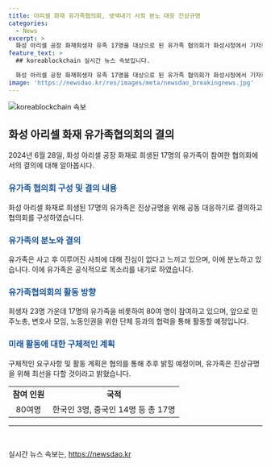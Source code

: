 ```yaml
---
title: 아리셀 화재 유가족협의회, 생색내기 사죄 분노 대응 진상규명
categories:
  - News
excerpt: >
  화성 아리셀 공장 화재희생자 유족 17명을 대상으로 된 유가족 협의회가 화성시청에서 기자회견을 개최했다. 유가족은 화재의 진상규명에 대한 공동 대응을 위해 협의회를 구성했다고 전했으며, 아리셀 측의 사죄에 대한 분노와 불만을 표명했다. 협의회는 희생자 유족 외에도 시민단체들과의 협력을 모색하며, 구체적인 요구사항과 활동 계획은 추후 논의될 예정이라고 밝혔다. (글자 수: 150)
feature_text: >
  ## koreablockchain 실시간 뉴스 속보입니다.

  화성 아리셀 공장 화재희생자 유족 17명을 대상으로 된 유가족 협의회가 화성시청에서 기자회견을 개최했다. 유가족은 화재의 진상규명에 대한 공동 대응을 위해 협의회를 구성했다고 전했으며, 아리셀 측의 사죄에 대한 분노와 불만을 표명했다. 협의회는 희생자 유족 외에도 시민단체들과의 협력을 모색하며, 구체적인 요구사항과 활동 계획은 추후 논의될 예정이라고 밝혔다. (글자 수: 150)
image: 'https://newsdao.kr/res/images/meta/newsdao_breakingnews.jpg'
---
```


<p><img src="https://newsdao.kr/res/images/meta/newsdao_breakingnews.jpg" alt="koreablockchain 속보" /></p>

<h2 data-ke-size="size26">화성 아리셀 화재 유가족협의회의 결의</h2>

<p data-ke-size="size16">2024년 6월 28일, 화성 아리셀 공장 화재로 희생된 17명의 유가족이 참여한 협의회에서의 결의에 대해 알아봅시다.</p>

<h3><b><span style="color: #1a5490;">유가족 협의회 구성 및 결의 내용</span></b></h3>

<p data-ke-size="size16">화성 아리셀 화재로 희생된 17명의 유가족은 진상규명을 위해 공동 대응하기로 결의하고 협의회를 구성하였습니다.</p>

<h3><b><span style="color: #1a5490;">유가족의 분노와 결의</span></b></h3>

<p data-ke-size="size16">유가족은 사고 후 이루어진 사죄에 대해 진심이 없다고 느끼고 있으며, 이에 분노하고 있습니다. 이에 유가족은 공식적으로 목소리를 내기로 하였습니다.</p>

<h3><b><span style="color: #1a5490;">유가족협의회의 활동 방향</span></b></h3>

<p data-ke-size="size16">희생자 23명 가운데 17명의 유가족을 비롯하여 80여 명이 참여하고 있으며, 앞으로 민주노총, 변호사 모임, 노동인권을 위한 단체 등과의 협력을 통해 활동할 예정입니다.</p>

<h3><b><span style="color: #1a5490;">미래 활동에 대한 구체적인 계획</span></b></h3>

<p data-ke-size="size16">구체적인 요구사항 및 활동 계획은 협의를 통해 추후 밝힐 예정이며, 유가족은 진상규명을 위해 최선을 다할 것이라고 밝혔습니다.</p>

<table>
   <tbody>
      <tr>
         <td style="text-align: center; height: 17px;"><b>참여 인원</b></td>
         <td style="text-align: center; height: 17px;"><b>국적</b></td>
      </tr>
      <tr>
         <td style="text-align: center; height: 17px;">80여명</td>
         <td style="text-align: center; height: 17px;">한국인 3명, 중국인 14명 등 총 17명</td>
      </tr>
   </tbody>
</table>

<hr>

<p data-ke-size="size16">&nbsp;</p>
실시간 뉴스 속보는, <a href="https://newsdao.kr" rel="dofollow">https://newsdao.kr</a>


